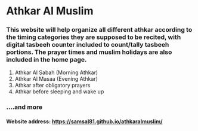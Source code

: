 # Athkar Al Muslim

### This website will help organize all different athkar according to the timing categories they are supposed to be recited, with digital tasbeeh counter included to count/tally tasbeeh portions. The prayer times and muslim holidays are also included in the home page. 

1. Athkar Al Sabah (Morning Athkar)
2. Athkar Al Masaa (Evening Athkar)
3. Athkar after obligatory prayers
4. Athkar before sleeping and wake up
### ....and more

#### Website address: https://samsal81.github.io/athkaralmuslim/
